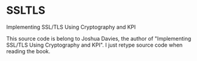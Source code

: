SSLTLS
======

Implementing SSL/TLS Using Cryptography and KPI

This source code is belong to Joshua Davies, the author of "Implementing SSL/TLS Using Cryptography and KPI". I just retype source code when reading the book.


